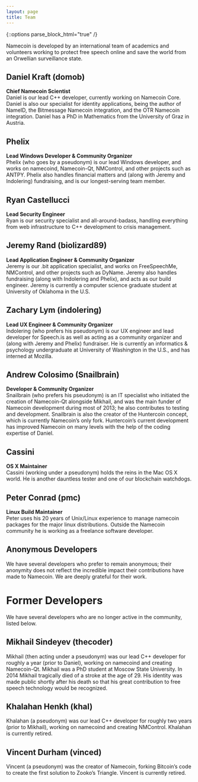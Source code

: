 ```yaml
---
layout: page
title: Team
---
```


{::options parse_block_html="true" /}

<p class="lead">Namecoin is developed by an international team of academics and volunteers working to protect free speech online and save the world from an Orwellian surveillance state.</p>

## Daniel Kraft (domob)

**Chief Namecoin Scientist** <br>
Daniel is our lead C++ developer, currently working on Namecoin Core. Daniel is also our specialist for identity applications, being the author of NameID, the Bitmessage Namecoin integration, and the OTR Namecoin integration. Daniel has a PhD in Mathematics from the University of Graz in Austria.

## Phelix

**Lead Windows Developer & Community Organizer** <br>
Phelix (who goes by a pseudonym) is our lead Windows developer, and works on namecoind, Namecoin-Qt, NMControl, and other projects such as ANTPY. Phelix also handles financial matters and (along with Jeremy and Indolering) fundraising, and is our longest-serving team member.

## Ryan Castellucci

**Lead Security Engineer** <br>
Ryan is our security specialist and all-around-badass, handling everything from web infrastructure to C++ development to crisis management.

## Jeremy Rand (biolizard89)

**Lead Application Engineer & Community Organizer** <br>
Jeremy is our .bit application specialist, and works on FreeSpeechMe, NMControl, and other projects such as DyName. Jeremy also handles fundraising (along with Indolering and Phelix), and acts as our build engineer. Jeremy is currently a computer science graduate student at University of Oklahoma in the U.S.

## Zachary Lym (indolering)

**Lead UX Engineer & Community Organizer** <br>
Indolering (who prefers his pseudonym) is our UX engineer and lead developer for Speech.is as well as acting as a community organizer and (along with Jeremy and Phelix) fundraiser. He is currently an informatics & psychology undergraduate at University of Washington in the U.S., and has interned at Mozilla.

## Andrew Colosimo (Snailbrain)

**Developer & Community Organizer** <br>
Snailbrain (who prefers his pseudonym) is an IT specialist who initiated the creation of Namecoin-Qt alongside Mikhail, and was the main funder of Namecoin development during most of 2013; he also contributes to testing and development. Snailbrain is also the creator of the Huntercoin concept, which is currently Namecoin’s only fork. Huntercoin’s current development has improved Namecoin on many levels with the help of the coding expertise of Daniel.

## Cassini

**OS X Maintainer** <br>
Cassini (working under a pseudonym) holds the reins in the Mac OS X world. He is another dauntless tester and one of our blockchain watchdogs.

## Peter Conrad (pmc)

**Linux Build Maintainer** <br>
Peter uses his 20 years of Unix/Linux experience to manage namecoin packages for the major linux distributions. Outside the Namecoin community he is working as a freelance software developer.

## Anonymous Developers

We have several developers who prefer to remain anonymous; their anonymity does not reflect the incredible impact their contributions have made to Namecoin. We are deeply grateful for their work.

# Former Developers

We have several developers who are no longer active in the community, listed below.

## Mikhail Sindeyev (thecoder)

Mikhail (then acting under a pseudonym) was our lead C++ developer for roughly a year (prior to Daniel), working on namecoind and creating Namecoin-Qt. Mikhail was a PhD student at Moscow State University. In 2014 Mikhail tragically died of a stroke at the age of 29. His identity was made public shortly after his death so that his great contribution to free speech technology would be recognized.

## Khalahan Henkh (khal)

Khalahan (a pseudonym) was our lead C++ developer for roughly two years (prior to Mikhail), working on namecoind and creating NMControl. Khalahan is currently retired.

## Vincent Durham (vinced)

Vincent (a pseudonym) was the creator of Namecoin, forking Bitcoin’s code to create the first solution to Zooko’s Triangle. Vincent is currently retired.
